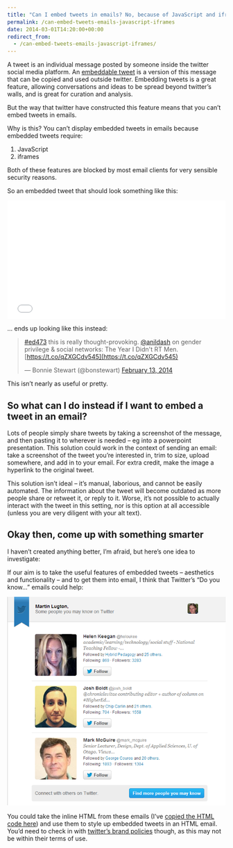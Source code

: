 ```yaml
---
title: "Can I embed tweets in emails? No, because of JavaScript and iframes"
permalink: /can-embed-tweets-emails-javascript-iframes
date: 2014-03-01T14:20:00+00:00
redirect_from:
  - /can-embed-tweets-emails-javascript-iframes/
---
```


A tweet is an individual message posted by someone inside the twitter social media platform. An [embeddable tweet](https://dev.twitter.com/docs/embedded-tweets) is a version of this message that can be copied and used outside twitter. Embedding tweets is a great feature, allowing conversations and ideas to be spread beyond twitter’s walls, and is great for curation and analysis.

But the way that twitter have constructed this feature means that you can’t embed tweets in emails.

Why is this? You can’t display embedded tweets in emails because embedded tweets require:

1. JavaScript
2. iframes

Both of these features are blocked by most email clients for very sensible security reasons.

So an embedded tweet that should look something like this:

<div class="twitter-tweet twitter-tweet-rendered" style="display: flex; max-width: 550px; width: 100%; margin-top: 10px; margin-bottom: 10px;"><iframe id="twitter-widget-0" scrolling="no" frameborder="0" allowtransparency="true" allowfullscreen="true" class="" style="position: static; visibility: visible; width: 550px; height: 272px; display: block; flex-grow: 1;" title="Twitter Tweet" src="Can%20I%20embed%20tweets%20in%20emails%20No,%20because%20of%20JavaScript%20and%20iframes%20%E2%80%93%20Martin%20Lugton_files/Tweet.htm" data-tweet-id="433769038783594496"></iframe></div>

<script async="" src="Can%20I%20embed%20tweets%20in%20emails%20No,%20because%20of%20JavaScript%20and%20iframes%20%E2%80%93%20Martin%20Lugton_files/widgets.js" charset="utf-8"></script>

… ends up looking like this instead:

> [#ed473](https://twitter.com/search?q=%23ed473&src=hash) this is really thought-provoking. [@anildash](https://twitter.com/anildash) on gender privilege & social networks: The Year I Didn't RT Men. [https://t.co/qZXGCdv545](https://t.co/qZXGCdv545)
> 
> — Bonnie Stewart (@bonstewart) [February 13, 2014](https://twitter.com/bonstewart/statuses/433769038783594496)

This isn’t nearly as useful or pretty.

## So what can I do instead if I want to embed a tweet in an email?

Lots of people simply share tweets by taking a screenshot of the message, and then pasting it to wherever is needed – eg into a powerpoint presentation.
This solution could work in the context of sending an email: take a screenshot of the tweet you’re interested in, trim to size, upload somewhere, and add in to your email. For extra credit, make the image a hyperlink to the original tweet.

This solution isn’t ideal – it’s manual, laborious, and cannot be easily automated. The information about the tweet will become outdated as more people share or retweet it, or reply to it. Worse, it’s not possible to actually interact with the tweet in this setting, nor is this option at all accessible (unless you are very diligent with your alt text).

## Okay then, come up with something smarter

I haven’t created anything better, I’m afraid, but here’s one idea to investigate:

If our aim is to take the useful features of embedded tweets – aesthetics and functionality – and to get them into email, I think that Twitter’s “Do you know…” emails could help:

![a screenshot of an automated email from twitter suggesting some accounts I might want to follow](https://github.com/martinlugton/martinlugton.github.io/blob/main/images/some-people-you-may-know-on-twitter.png?raw=true)

You could take the inline HTML from these emails (I’ve [copied the HTML code here](http://www.martinlugton.com/wp-content/uploads/2014/03/html-for-you-may-know-twitter-email.html)) and use them to style up embedded tweets in an HTML email. You’d need to check in with [twitter’s brand policies](https://about.twitter.com/press/twitter-brand-policy) though, as this may not be within their terms of use.